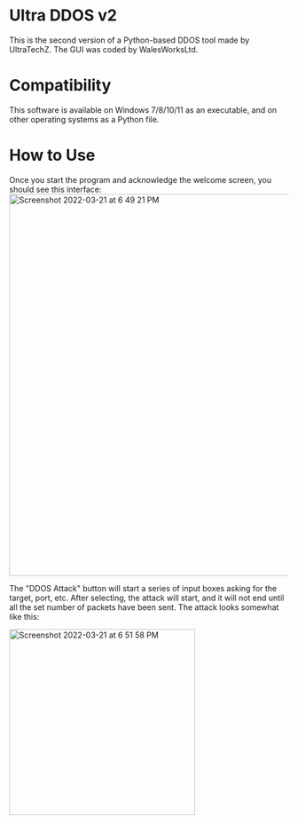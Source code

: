 # Ultra DDOS v2
This is the second version of a Python-based DDOS tool made by UltraTechZ. The GUI was coded by WalesWorksLtd.

# Compatibility
This software is available on Windows 7/8/10/11 as an executable, and on other operating systems as a Python file.

# How to Use
Once you start the program and acknowledge the welcome screen, you should see this interface:
<img width="688" alt="Screenshot 2022-03-21 at 6 49 21 PM" src="https://user-images.githubusercontent.com/87256750/159246596-f236f6fd-c684-4d2b-8e3d-83e2094cc057.png">

The "DDOS Attack" button will start a series of input boxes asking for the target, port, etc. After selecting, the attack will start, and it will not end until all the set number of packets have been sent. The attack looks somewhat like this:

<img width="335" alt="Screenshot 2022-03-21 at 6 51 58 PM" src="https://user-images.githubusercontent.com/87256750/159246944-28660ebf-dc82-4756-80b3-0e24d3e186f4.png">

